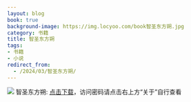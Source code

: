 ```yaml
---
layout: blog
book: true
background-image: https://img.locyoo.com/book智圣东方朔.jpg
category: 书籍
title: 智圣东方朔
tags:
- 书籍
- 小说
redirect_from:
  - /2024/03/智圣东方朔/
---
```

![](https://img.locyoo.com/book智圣东方朔.jpg)
智圣东方朔: <a name = "ref1" href="https://url18.ctfile.com/f/50983618-1323443647-45f690?p=3619">点击下载</a>，访问密码请点击右上方“关于”自行查看